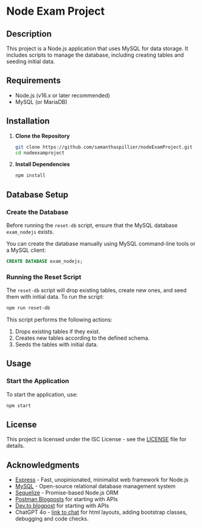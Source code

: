 

# Node Exam Project

## Description
This project is a Node.js application that uses MySQL for data storage. It includes scripts to manage the database, including creating tables and seeding initial data.


## Requirements
- Node.js (v16.x or later recommended)
- MySQL (or MariaDB)

## Installation

1. **Clone the Repository**
   ```bash
   git clone https://github.com/samanthaspillier/nodeExamProject.git
   cd nodeexamproject
   ```

2. **Install Dependencies**
   ```bash
   npm install
   ```

## Database Setup

### Create the Database

Before running the `reset-db` script, ensure that the MySQL database `exam_nodejs` exists.

You can create the database manually using MySQL command-line tools or a MySQL client:

```sql
CREATE DATABASE exam_nodejs;
```

### Running the Reset Script

The `reset-db` script will drop existing tables, create new ones, and seed them with initial data. To run the script:

```bash
npm run reset-db
```

This script performs the following actions:
1. Drops existing tables if they exist.
2. Creates new tables according to the defined schema.
3. Seeds the tables with initial data.

## Usage

### Start the Application

To start the application, use:

```bash
npm start
```


## License

This project is licensed under the ISC License - see the [LICENSE](LICENSE) file for details.

## Acknowledgments

- [Express](https://expressjs.com/) - Fast, unopinionated, minimalist web framework for Node.js
- [MySQL](https://www.mysql.com/) - Open-source relational database management system
- [Sequelize](https://sequelize.org/) - Promise-based Node.js ORM 
- [Postman Blogposts](https://blog.postman.com/how-to-build-an-api/) for starting with APIs
- [Dev.to blogpost](https://dev.to/jaimaldullat/a-step-by-step-guide-to-creating-a-restful-api-using-nodejs-and-express-including-crud-operations-and-authentication-2mo2#setting-up-the-development-environment) for starting with APIs
- ChatGPT 4o - [link to chat](https://chatgpt.com/share/2fd4017b-4c36-4464-8702-e8ade6aea748) for html layouts, adding bootstrap classes, debugging and code checks.
```


